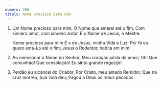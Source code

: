 ```yaml
---
numero: 286
titulo: Nome precioso para mim
---
```

1. Um Nome precioso para mim,
   O Nome que amarei até o fim,
   Com sincero amor, com sincero ardor,
   É o Nome de Jesus, o Mestre.

   Nome precioso para mim
   É o de Jesus, minha Vida e Luz;
   Por fé eu quero amá-Lo até o fim;
   Jesus o Redentor, habita em mim!

2. Ao mencionar o Nome do Senhor,
   Meu coração jubila de amor;
   Oh! Que comunhão! Que consolação!
   Eu sinto grande regozijo!

3. Perdão eu alcancei do Criador,
   Por Cristo, meu amado Remidor,
   Que na cruz morreu, Sua vida deu;
   Pagou a Deus os meus pecados.
